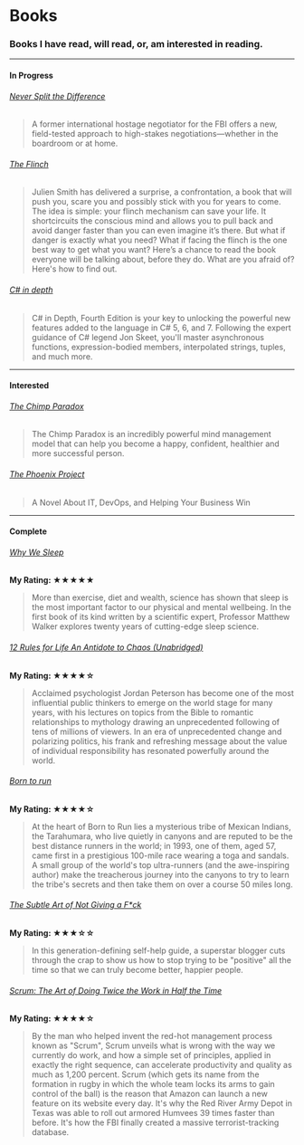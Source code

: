 # Books

### Books I have read, will read, or, am interested in reading.

---
#### In Progress
###### [Never Split the Difference](https://www.amazon.co.uk/Never-Split-Difference-Negotiating-Depended-ebook/dp/B014DUR7L2)
> A former international hostage negotiator for the FBI offers a new, field-tested approach to high-stakes negotiations—whether in the boardroom or at home.
###### [The Flinch](https://www.amazon.co.uk/Flinch-Julien-Smith-ebook/dp/B00NLJHGOA)
> Julien Smith has delivered a surprise, a confrontation, a book that will push you, scare you and possibly stick with you for years to come. 
> The idea is simple: your flinch mechanism can save your life. It shortcircuits the conscious mind and allows you to pull back and avoid danger faster than you can even imagine it’s there. 
> But what if danger is exactly what you need? 
> What if facing the flinch is the one best way to get what you want? 
> Here’s a chance to read the book everyone will be talking about, before they do. 
> What are you afraid of? Here's how to find out.
###### [C# in depth](https://www.manning.com/books/c-sharp-in-depth-fourth-edition)
> C# in Depth, Fourth Edition is your key to unlocking the powerful new features added to the language in C# 5, 6, and 7. Following the expert guidance of C# legend Jon Skeet, you'll master asynchronous functions, expression-bodied members, interpolated strings, tuples, and much more.
---
#### Interested
###### [The Chimp Paradox](https://www.amazon.co.uk/Chimp-Paradox-Management-Programme-Confidence/dp/009193558X)
> The Chimp Paradox is an incredibly powerful mind management model that can help you become a happy, confident, healthier and more successful person.
###### [The Phoenix Project](https://www.audible.co.uk/pd/The-Phoenix-Project-Audiobook/B00VB034GK)
> A Novel About IT, DevOps, and Helping Your Business Win
---
#### Complete
###### [Why We Sleep](https://www.amazon.co.uk/Why-We-Sleep-Science-Dreams/dp/0241269067)
**My Rating: ★★★★★**
> More than exercise, diet and wealth, science has shown that sleep is the most important factor to our physical and mental wellbeing.
> In the first book of its kind written by a scientific expert, Professor Matthew Walker explores twenty years of cutting-edge sleep science.

###### [12 Rules for Life An Antidote to Chaos (Unabridged)](https://www.amazon.co.uk/12-Rules-Life-Antidote-Chaos-ebook/dp/B078C6C7QS)
**My Rating: ★★★★☆**
> Acclaimed psychologist Jordan Peterson has become one of the most influential public thinkers to emerge on the world stage for many years, with his lectures on topics from the Bible to romantic relationships to mythology drawing an unprecedented following of tens of millions of viewers. In an era of unprecedented change and polarizing politics, his frank and refreshing message about the value of individual responsibility has resonated powerfully around the world.

###### [Born to run](https://www.amazon.co.uk/Born-Run-Hidden-Ultra-Runners-Greatest/dp/1861978774) 
**My Rating: ★★★★☆**
> At the heart of Born to Run lies a mysterious tribe of Mexican Indians, the Tarahumara, who live quietly in canyons and are reputed to be the best distance runners in the world; in 1993, one of them, aged 57, came first in a prestigious 100-mile race wearing a toga and sandals. A small group of the world's top ultra-runners (and the awe-inspiring author) make the treacherous journey into the canyons to try to learn the tribe's secrets and then take them on over a course 50 miles long.

###### [The Subtle Art of Not Giving a F*ck](https://www.amazon.co.uk/Subtle-Art-Not-Giving-Counterintuitive/dp/0062457713)
**My Rating: ★★★☆☆**
> In this generation-defining self-help guide, a superstar blogger cuts through the crap to show us how to stop trying to be "positive" all the time so that we can truly become better, happier people.


###### [Scrum: The Art of Doing Twice the Work in Half the Time](https://www.amazon.com/Scrum-Doing-Twice-Work-Half/dp/B00NHZ6PPE)
**My Rating: ★★★★☆**
> By the man who helped invent the red-hot management process known as "Scrum", Scrum unveils what is wrong with the way we currently do work, and how a simple set of principles, applied in exactly the right sequence, can accelerate productivity and quality as much as 1,200 percent.
> Scrum (which gets its name from the formation in rugby in which the whole team locks its arms to gain control of the ball) is the reason that Amazon can launch a new feature on its website every day. It's why the Red River Army Depot in Texas was able to roll out armored Humvees 39 times faster than before. It's how the FBI finally created a massive terrorist-tracking database.
